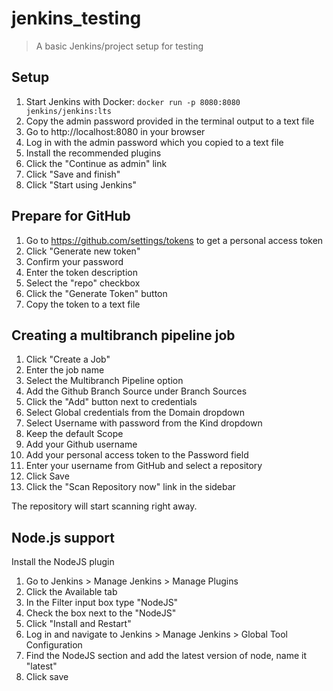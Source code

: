 # jenkins_testing

> A basic Jenkins/project setup for testing

## Setup

1. Start Jenkins with Docker: `docker run -p 8080:8080 jenkins/jenkins:lts`
2. Copy the admin password provided in the terminal output to a text file
3. Go to http://localhost:8080 in your browser
4. Log in with the admin password which you copied to a text file
5. Install the recommended plugins
6. Click the "Continue as admin" link
7. Click "Save and finish"
8. Click "Start using Jenkins"

## Prepare for GitHub

1. Go to https://github.com/settings/tokens to get a personal access token
2. Click "Generate new token"
3. Confirm your password
4. Enter the token description
5. Select the "repo" checkbox
6. Click the "Generate Token" button
7. Copy the token to a text file

## Creating a multibranch pipeline job

1. Click "Create a Job" 
2. Enter the job name
3. Select the Multibranch Pipeline option
4. Add the Github Branch Source under Branch Sources
  1. Click the "Add" button next to credentials
  2. Select Global credentials from the Domain dropdown
  3. Select Username with password from the Kind dropdown
  4. Keep the default Scope
  5. Add your Github username
  6. Add your personal access token to the Password field
  5. Enter your username from GitHub and select a repository
7. Click Save
8. Click the "Scan Repository now" link in the sidebar

The repository will start scanning right away. 

## Node.js support

Install the NodeJS plugin

1. Go to Jenkins > Manage Jenkins > Manage Plugins
2. Click the Available tab
3. In the Filter input box type "NodeJS"
4. Check the box next to the "NodeJS"
5. Click "Install and Restart"
6. Log in and navigate to Jenkins > Manage Jenkins > Global Tool Configuration
7. Find the NodeJS section and add the latest version of node, name it "latest"
8. Click save
